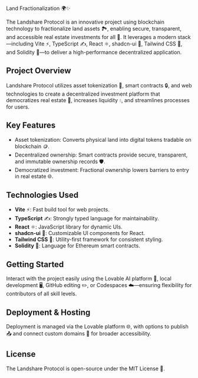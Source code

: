 Land Fractionalization 🌍✨

The Landshare Protocol is an innovative project using blockchain technology to fractionalize land assets 🏞️, enabling secure, transparent, and accessible real estate investments for all 🚀. It leverages a modern stack—including Vite ⚡, TypeScript ✍️, React ⚛️, shadcn-ui 🎨, Tailwind CSS 💨, and Solidity 📜—to deliver a high-performance decentralized application.

## Project Overview

Landshare Protocol utilizes asset tokenization 🔄, smart contracts 🔒, and web technologies to create a decentralized investment platform that democratizes real estate 🤝, increases liquidity 💧, and streamlines processes for users.

## Key Features

- Asset tokenization: Converts physical land into digital tokens tradable on blockchain 🪙.
- Decentralized ownership: Smart contracts provide secure, transparent, and immutable ownership records 🛡️.
- Democratized investment: Fractional ownership lowers barriers to entry in real estate 🌐.

## Technologies Used

- **Vite** ⚡: Fast build tool for web projects.
- **TypeScript** ✍️: Strongly typed language for maintainability.
- **React** ⚛️: JavaScript library for dynamic UIs.
- **shadcn-ui** 🎨: Customizable UI components for React.
- **Tailwind CSS** 💨: Utility-first framework for consistent styling.
- **Solidity** 📜: Language for Ethereum smart contracts.

## Getting Started

Interact with the project easily using the Lovable AI platform 🤖, local development 🖥️, GitHub editing ✏️, or Codespaces ☁️—ensuring flexibility for contributors of all skill levels.

## Deployment & Hosting

Deployment is managed via the Lovable platform 🌐, with options to publish 📤 and connect custom domains 🔗 for broader accessibility.

## License

The Landshare Protocol is open-source under the MIT License 📄.
